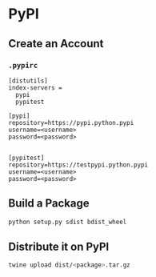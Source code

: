 # PyPI



## Create an Account

### `.pypirc`

```vi
[distutils]
index-servers =
  pypi
  pypitest

[pypi]
repository=https://pypi.python.pypi
username=<username>
password=<password>


[pypitest]
repository=https://testpypi.python.pypi
username=<username>
password=<password>
```


## Build a Package

```sh
python setup.py sdist bdist_wheel

```

## Distribute it on PyPI

```sh
twine upload dist/<package>.tar.gz
```
